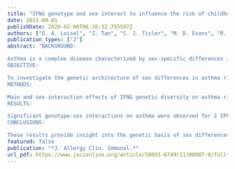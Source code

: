 ```yaml
---
title: "IFNG genotype and sex interact to influence the risk of childhood asthma"
date: 2011-09-01
publishDate: 2020-02-08T06:30:32.755597Z
authors: ["D. A. Loisel", "Z. Tan", "C. J. Tisler", "M. D. Evans", "R. E. Gangnon", "D. J. Jackson", "J. E. Gern", "R. F. Lemanske", "C. Ober"]
publication_types: ["2"]
abstract: "BACKGROUND:

Asthma is a complex disease characterized by sex-specific differences in incidence, prevalence, and severity, but little is known about the molecular basis of these sex-based differences.
OBJECTIVE:

To investigate the genetic architecture of sex differences in asthma risk, we evaluated (1) associations between polymorphisms in the IFNG gene and childhood-onset asthma in combined and sex-specific samples and (2) interactions between polymorphisms and sex on asthma risk.
METHODS:

Main and sex-interaction effects of IFNG genetic diversity on asthma risk and IFN-γ levels were examined in a birth cohort of children at high risk for asthma and allergic diseases. Replication of the genetic association was assessed in an independent sample of asthma cases.
RESULTS:

Significant genotype-sex interactions on asthma were observed for 2 IFNG single nucleotide polymorphisms, rs2069727 and rs2430561, which were in strong linkage disequilibrium with each other. In contrast, none of the 10 IFNG single nucleotide polymorphisms showed significant main effects on asthma. The observed genotype-sex interaction on asthma was characterized by nonadditivity; that is, heterozygous boys had the highest risk for asthma, and heterozygous girls had the lowest risk. The interaction effect was robust to other asthma risk factors but was limited to children who experienced wheezing illnesses with viral infections during the first 3 years of life. Genotype-sex interactions were also observed in the IFN-γ response to LPS in the first year of life. Finally, the sex-interaction effect was replicated in an independent population of childhood asthma cases.
CONCLUSIONS:

These results provide insight into the genetic basis of sex differences in asthma and highlight the potential importance of interactions among sex, genotype, and environmental factors in asthma pathogenesis."
featured: false
publication: "*J. Allergy Clin. Immunol.*"
url_pdf: https://www.jacionline.org/article/S0091-6749(11)00987-0/fulltext
---
```


